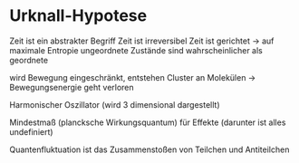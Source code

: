 # Urknall-Hypotese

Zeit ist ein abstrakter Begriff
Zeit ist irreversibel
Zeit ist gerichtet → auf maximale Entropie
ungeordnete Zustände sind wahrscheinlicher als geordnete

wird Bewegung eingeschränkt, entstehen Cluster an Molekülen → Bewegungsenergie geht verloren

Harmonischer Oszillator (wird 3 dimensional dargestellt)

Mindestmaß (plancksche Wirkungsquantum) für Effekte (darunter ist alles undefiniert)

Quantenfluktuation ist das Zusammenstoßen von Teilchen und Antiteilchen